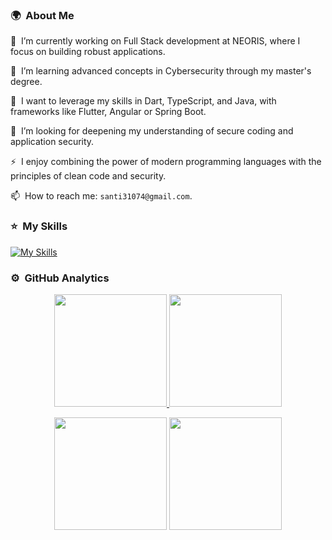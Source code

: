 <!-- ## 👋 &nbsp;Hey there! I'm Santi -->

### 🌍 &nbsp;About Me
🔭 &nbsp;I’m currently working on Full Stack development at NEORIS, where I focus on building robust applications.

🌱 &nbsp;I’m learning advanced concepts in Cybersecurity through my master's degree.

👯 &nbsp;I want to leverage my skills in Dart, TypeScript, and Java, with frameworks like Flutter, Angular or Spring Boot.

🤔 &nbsp;I’m looking for deepening my understanding of secure coding and application security.

⚡ &nbsp;I enjoy combining the power of modern programming languages with the principles of clean code and security.

📫 &nbsp;How to reach me: `santi31074@gmail.com`.

### ⭐ &nbsp;My Skills

[![My Skills](https://skillicons.dev/icons?i=git,java,kotlin,py,c,cs,cpp,dart,go,js,ts,html,css,flutter,angular,react,spring,maven,dotnet,gradle,npm,django,bootstrap,tailwind,ai,azure,docker,mysql,postgres,firebase,supabase,mongodb,sqlite,github,jenkins,vscode,visualstudio,idea,androidstudio,eclipse,postman,unity,figma,discord,gmail)](https://skillicons.dev)

### ⚙️ &nbsp;GitHub Analytics

<p align="center">
<a href="https://github.com/santiago-esteban">
  <img height="180em" src="https://github-readme-stats-eight-theta.vercel.app/api?username=santiago-esteban&show_icons=true&theme=algolia&include_all_commits=true&count_private=true"/>
  <img height="180em" src="https://github-readme-stats-eight-theta.vercel.app/api/top-langs/?username=santiago-esteban&layout=compact&langs_count=8&theme=algolia"/>
</a>
</p>
<p align="center">
  <img height="180em" src="https://github-readme-streak-stats.herokuapp.com/?user=santiago-esteban&theme=dark&hide_border=true"/>
  <img height="180em" src="https://github.com/user-attachments/assets/f69e25b9-6a61-4d5a-9b3f-d358d08eae37"/>
</p>
